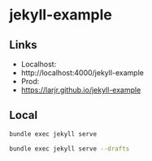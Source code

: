 # jekyll-example

## Links

 - Localhost:
  - http://localhost:4000/jekyll-example
 - Prod:
  - https://larjr.github.io/jekyll-example


  ## Local

```bash
bundle exec jekyll serve
```

```bash
bundle exec jekyll serve --drafts
```
